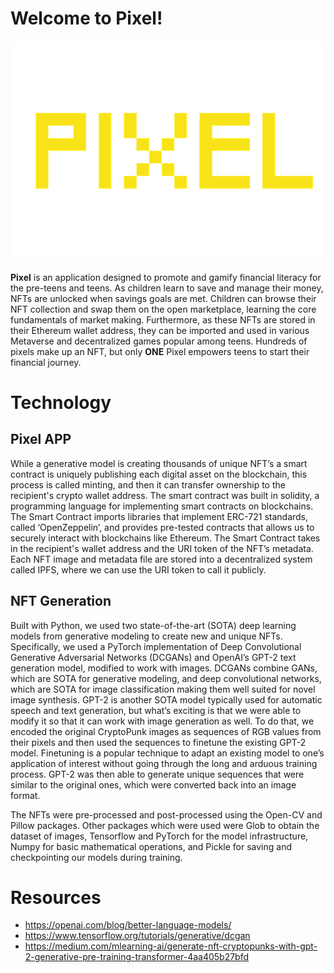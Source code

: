 # Welcome to Pixel!

![](https://github.com/GaussianNeurons/Pixel/blob/main/Images/Logo.png)


**Pixel** is an application designed to promote and gamify financial literacy for the pre-teens and teens. As children learn to save and manage their money, NFTs are unlocked when savings goals are met. Children can browse their NFT collection and swap them on the open marketplace, learning the core fundamentals of market making. Furthermore, as these NFTs are stored in their Ethereum wallet address, they can be imported and used in various Metaverse and decentralized games popular among teens.  Hundreds of pixels make up an NFT, but only **ONE** Pixel empowers teens to start their financial journey.

# Technology

## Pixel APP

While a generative model is creating thousands of unique NFT’s a smart contract is uniquely publishing each digital asset on the blockchain, this process is called minting, and then it can transfer ownership to the recipient's crypto wallet address. The smart contract was built in solidity, a programming language for implementing smart contracts on blockchains.  The Smart Contract imports libraries that implement ERC-721 standards, called ‘OpenZeppelin’, and provides pre-tested contracts that allows us to securely interact with blockchains like Ethereum. The Smart Contract takes in the recipient's wallet address and the URI token of the NFT’s metadata. Each NFT image and metadata file are stored into a decentralized system called IPFS, where we can use the URI token to call it publicly.

## NFT Generation

Built with Python, we used two state-of-the-art (SOTA) deep learning models from generative modeling to create new and unique NFTs. Specifically, we used a PyTorch implementation of Deep Convolutional Generative Adversarial Networks (DCGANs) and OpenAI’s GPT-2 text generation model, modified to work with images. DCGANs combine GANs, which are SOTA for generative modeling, and deep convolutional networks, which are SOTA for image classification making them well suited for novel image synthesis. GPT-2 is another SOTA model typically used for automatic speech and text generation, but what’s exciting is that we were able to modify it so that it can work with image generation as well. To do that, we encoded the original CryptoPunk images as sequences of RGB values from their pixels and then used the sequences to finetune the existing GPT-2  model. Finetuning is a popular technique to adapt an existing model to one’s application of interest without going through the long and arduous training process. GPT-2 was then able to generate unique sequences that were similar to the original ones, which were converted back into an image format.

The NFTs were pre-processed and post-processed using the Open-CV and Pillow packages. Other packages which were used were Glob to obtain the dataset of images, Tensorflow and PyTorch for the model infrastructure, Numpy for basic mathematical operations, and Pickle for saving and checkpointing our models during training.



# Resources

 - https://openai.com/blog/better-language-models/
 - https://www.tensorflow.org/tutorials/generative/dcgan
 - https://medium.com/mlearning-ai/generate-nft-cryptopunks-with-gpt-2-generative-pre-training-transformer-4aa405b27bfd
